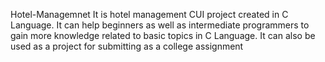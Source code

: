 Hotel-Managemnet
It is hotel management CUI project created in C Language. It can help beginners as well as intermediate programmers to gain more knowledge related
to basic topics in C Language. It can also be used as a project for submitting as a college assignment
